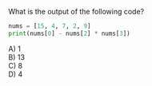 What is the output of the following code?

```python
nums = [15, 4, 7, 2, 9]
print(nums[0] - nums[2] * nums[3])
```

A) 1  
B) 13  
C) 8  
D) 4

<!-- ANSWER: C -->